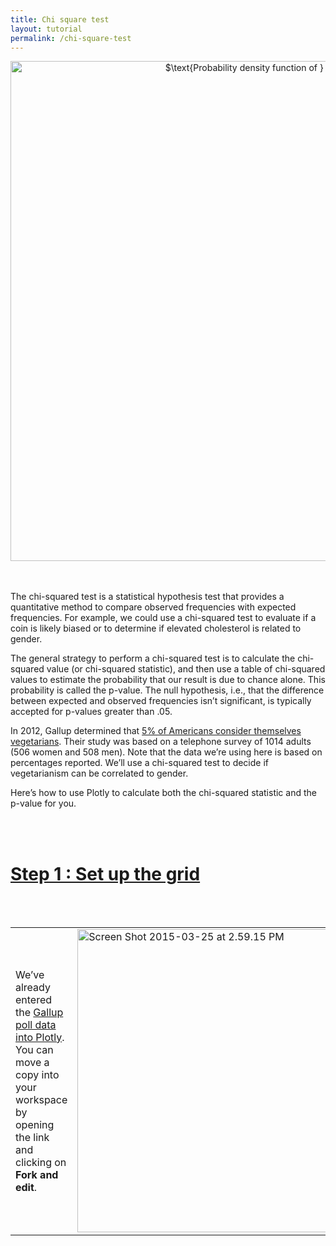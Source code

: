 ```yaml
---
title: Chi square test
layout: tutorial
permalink: /chi-square-test
---
```


<div>
    <a href="https://plot.ly/~jackp/4102/" target="_blank" title="$\text{Probability density function of } \chi^2_k$" style="display: block; text-align: center;"><img src="https://plot.ly/~jackp/4102.png" alt="$\text{Probability density function of } \chi^2_k$" style="max-width: 100%;width: 800px;"  width="800" onerror="this.onerror=null;this.src='https://plot.ly/404.png';" /></a>
    <script data-plotly="jackp:4102" src="https://plot.ly/embed.js" async></script>
</div>

<br>
<br>

<p>The chi-squared test is a statistical hypothesis test that provides a quantitative method to compare observed frequencies with expected frequencies. For example, we could use a chi-squared test to evaluate if a coin is likely biased or to determine if elevated cholesterol is related to gender.</p>

<p>The general strategy to perform a chi-squared test is to calculate the chi-squared value (or chi-squared statistic), and then use a table of chi-squared values to estimate the probability that our result is due to chance alone. This probability is called the p-value. The null hypothesis, i.e., that the difference between expected and observed frequencies isn’t significant, is typically accepted for p-values greater than .05.</p>

<p>In 2012, Gallup determined that <a href="http://www.gallup.com/poll/156215/consider-themselves-vegetarians.aspx">5% of Americans consider themselves vegetarians</a>. Their study was based on a telephone survey of 1014 adults (506 women and 508 men). Note that the data we’re using here is based on percentages reported. We’ll use a chi-squared test to decide if vegetarianism can be correlated to gender.</p>

<p>Here’s how to use Plotly to calculate both the chi-squared statistic and the p-value for you.</p>

<br>
<br>

<h1 id="step-1-:-set-up-the-grid"><a href="#step-1-:-set-up-the-grid">Step 1 : Set up the grid</a></h1>

<br>
<br>

<table>
<tbody>
<tr>
<td>We’ve already entered the <a href="https://plot.ly/~mariahh/976">Gallup poll data into Plotly</a>. You can move a copy into your workspace by opening the link and clicking on <strong>Fork and edit</strong>.</td>
<td><a href="http://plot.ly/online-graphing/wp-content/uploads/2015/03/Screen-Shot-2015-03-25-at-2.59.15-PM.png"><img class="aligncenter" src="https://plot.ly/online-graphing/wp-content/uploads/2015/03/Screen-Shot-2015-03-25-at-2.59.15-PM.png" alt="Screen Shot 2015-03-25 at 2.59.15 PM" width="806" height="485"></a></td>
</tr>
</tbody>
</table>

